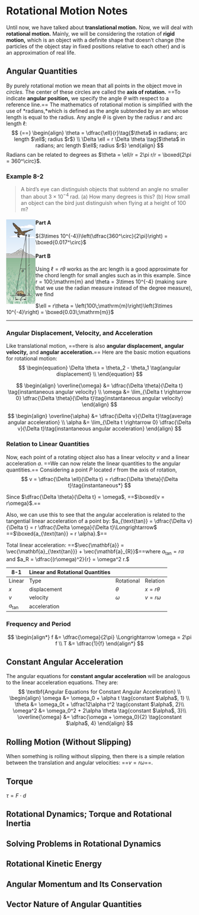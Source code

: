 # Rotational Motion Notes

Until now, we have talked about **translational motion.** Now, we will deal with **rotational motion.** Mainly, we will be considering the rotation of **rigid motion,** which is an object with a definite shape that doesn’t change (the particles of the object stay in fixed positions relative to each other) and is an approximation of real life. 

## Angular Quantities

By purely rotational motion we mean that all points in the object move in *circles.* The center of these circles are called the **axis of rotation.** ==To indicate **angular position,** we specify the angle $\theta$ with respect to a reference line.== The mathematics of rotational motion is simplified with the use of *radians,*which is defined as the angle subtended by an arc whose length is equal to the radius. Any angle $\theta$ is given by the radius $r$ and arc length $\ell$:
$$ {==}
\begin{align}
\theta = \dfrac{\ell}{r}\tag{$\theta$ in radians; arc length $\ell$; radius $r$} \\
\Delta \ell = r \Delta \theta \tag{$\theta$ in radians; arc length $\ell$; radius $r$}
\end{align}
$$
Radians can be related to degrees as $\theta = \ell/r = 2\pi r/r = \boxed{2\pi = 360^\circ}$.

### Example 8-2

> A bird’s eye can distinguish objects that subtend an angle no smaller than about $3\times10^{-4}\;\mathrm{rad}$. 
> (a) How many degrees is this? 
> (b) How small an object can the bird just distinguish when flying at a height of 100 m?

#### Part A<img src="../images/Example%208-2.png" style="zoom:70%;float:left" />

$(3\times 10^{-4})\left(\dfrac{360^\circ}{2\pi}\right) = \boxed{0.017^\circ}$

#### Part B

Using $\ell = r\theta$ works as the arc length is a good approximate for the chord length for small angles such as in this example. Since r = 100\;\mathrm{m} and \theta = 3\times 10^{-4} (making sure that we use the radian measure instead of the degree measure), we find

$\ell = r\theta = \left(100\;\mathrm{m}\right)\left(3\times 10^{-4}\right) = \boxed{0.03\;\mathrm{m}}$

------

### Angular Displacement, Velocity, and Acceleration

Like translational motion, ==there is also **angular displacement,**  **angular velocity,** and **angular acceleration.**==
Here are the basic motion equations for rotational motion:
$$
\begin{equation}
\Delta \theta = \theta_2 - \theta_1 \tag{angular displacement} \\
\end{equation}
$$

$$
\begin{align}
\overline{\omega} &= \dfrac{\Delta \theta}{\Delta t} \tag{instantaneous angular velocity} \\
\omega &= \lim_{\Delta t \rightarrow 0} \dfrac{\Delta \theta}{\Delta t}\tag{instantaneous angular velocity}
\end{align}
$$

$$
\begin{align}
\overline{\alpha} &= \dfrac{\Delta v}{\Delta t}\tag{average angular acceleration} \\
\alpha &= \lim_{\Delta t \rightarrow 0} \dfrac{\Delta v}{\Delta t}\tag{instantaneous angular acceleration}
\end{align}
$$

###  Relation to Linear Quantities

Now, each point of a rotating object also has a linear velocity $v$ and a linear acceleration $a$. ==We can now relate the linear quantities to the angular quantities.== Considering a point $P$ located $r$ from the axis of rotation, 
$$
v = \dfrac{\Delta \ell}{\Delta t} = r\dfrac{\Delta \theta}{\Delta t}\tag{instantaneous*}
$$

Since $\dfrac{\Delta \theta}{\Delta t} = \omega$, ==$\boxed{v = r\omega}$.== 

Also, we can use this to see that the angular acceleration is related to the tangential linear acceleration of a point by: $a_{\text{tan}} = \dfrac{\Delta v}{\Delta t} = r \dfrac{\Delta \omega}{\Delta t}\Longrightarrow$ ==$\boxed{a_{\text{tan}} = r \alpha}.$==

Total linear acceleration: ==$\vec{\mathbf{a}} = \vec{\mathbf{a}_{\text{tan}}} + \vec{\mathbf{a}_{R}}$==where $a_{\text{tan}} = r\alpha$ and $a_R = \dfrac{(r\omega)^2}{r} = \omega^2 r.$ 

| 8-1              | Linear and Rotational Quantities |            |               |
| ---------------- | -------------------------------- | ---------- | ------------- |
| Linear           | Type                             | Rotational | Relation      |
| $x$              | displacement                     | $\theta$   | $x = r\theta$ |
| $v$              | velocity                         | $\omega$   | $v = r\omega$ |
| $a_{\text{tan}}$ | acceleration                     |            |               |

### Frequency and Period

$$
\begin{align*}
f &= \dfrac{\omega}{2\pi} \Longrightarrow \omega = 2\pi f \\
T &= \dfrac{1}{f}
\end{align*}
$$

## Constant Angular Acceleration

The angular equations for **constant angular acceleration** will be analogous to the linear acceleration equations. They are:
$$
\textbf{Angular Equations for Constant Angular Acceleration} \\
\begin{align}
\omega &= \omega_0 + \alpha t \tag{constant $\alpha$, 1} \\
\theta &= \omega_0t + \dfrac12\alpha t^2 \tag{constant $\alpha$, 2}\\
\omega^2 &= \omega_0^2 + 2\alpha \theta \tag{constant $\alpha$, 3}\\
\overline{\omega} &= \dfrac{\omega + \omega_0}{2} \tag{constant $\alpha$, 4}
\end{align}
$$


## Rolling Motion (Without Slipping)

When something is rolling without slipping, then there is a simple relation between the translation and angular velocities:
==$v = r\omega$==.

## Torque

$\tau = F\cdot d$

## Rotational Dynamics; Torque and Rotational Inertia



## Solving Problems in Rotational Dynamics



## Rotational Kinetic Energy



## Angular Momentum and Its Conservation



## Vector Nature of Angular Quantities